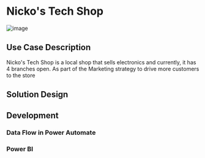# Nicko's Tech Shop
![image](https://github.com/NicolasLopera/Media/blob/2d4664c4e034757f50c0d6a2bec9678e23d44a5d/Use_Case/Credit_Card_banner.jpg)

## Use Case Description
Nicko's Tech Shop is a local shop that sells electronics and currently, it has 4 branches open. As part of the Marketing strategy to drive more customers to the store

## Solution Design

## Development

### Data Flow in Power Automate

### Power BI
